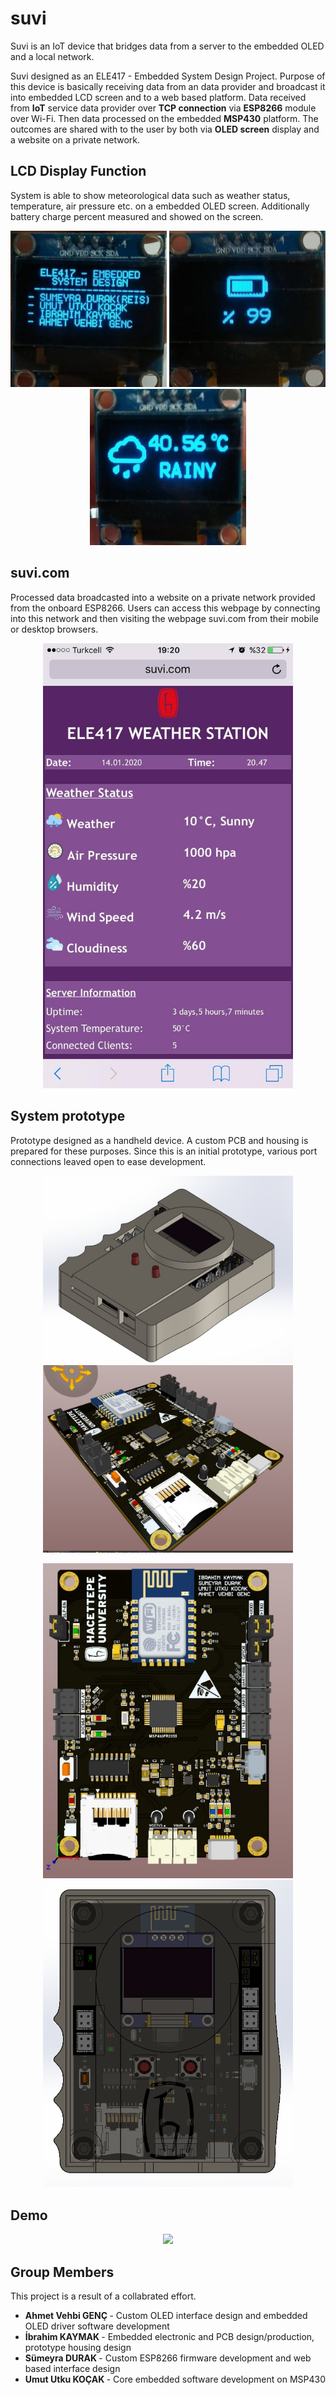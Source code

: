 # suvi
Suvi is an IoT device that bridges data from a server to the embedded OLED and a local network.

Suvi designed as an ELE417 - Embedded System Design Project. Purpose of this device is basically receiving data from an data provider and broadcast it into embedded LCD screen and to a web based platform. Data received from **IoT** service data provider over **TCP connection** via **ESP8266** module over Wi-Fi. Then data processed on the embedded **MSP430** platform. The outcomes are shared with to the user by both via **OLED screen** display and a website on a private network.

## LCD Display Function
System is able to show meteorological data such as weather status, temperature, air pressure etc. on a embedded OLED screen. Additionally battery charge percent measured and showed on the screen.

<p align="center">
<img src="/docs/a.jpg" width="250" height="250">
<img src="/docs/b.jpg" width="250" height="250">
<img src="/docs/c.jpg" width="250" height="250">
</p>

## suvi.com 
Processed data broadcasted into a website on a private network provided from the onboard ESP8266. Users can access this webpage by connecting into this network and then visiting the webpage suvi.com from their mobile or desktop browsers.

<p align="center">
<img src="/docs/web.jpg" width="400">
</p>

## System prototype
Prototype designed as a handheld device. A custom PCB and housing is prepared for these purposes. Since this is an initial prototype, various port connections leaved open to ease development.

<p align="center">
<img src="/docs/case1.jpg" width="400" height="300">
<img src="/docs/pcb2.jpg" width="400" height="300">
</p>

<p align="center">
<img src="/docs/pcb1.jpg" width="400">
<img src="/docs/case2_t.png" width="400">
</p>

## Demo
<p align="center">
<img src="/docs/demo1.fig">
</p>

## Group Members 
This project is a result of a collabrated effort. <br>
<ul>
<li><strong>Ahmet Vehbi GENÇ </strong> - Custom OLED interface design and embedded OLED driver software development</li>
<li><strong>İbrahim KAYMAK </strong>   - Embedded electronic and PCB design/production, prototype housing design</li>
<li><strong>Sümeyra DURAK </strong>   - Custom ESP8266 firmware development and web based interface design</li>
<li><strong>Umut Utku KOÇAK </strong> - Core embedded software development on MSP430</li>
</ul>




